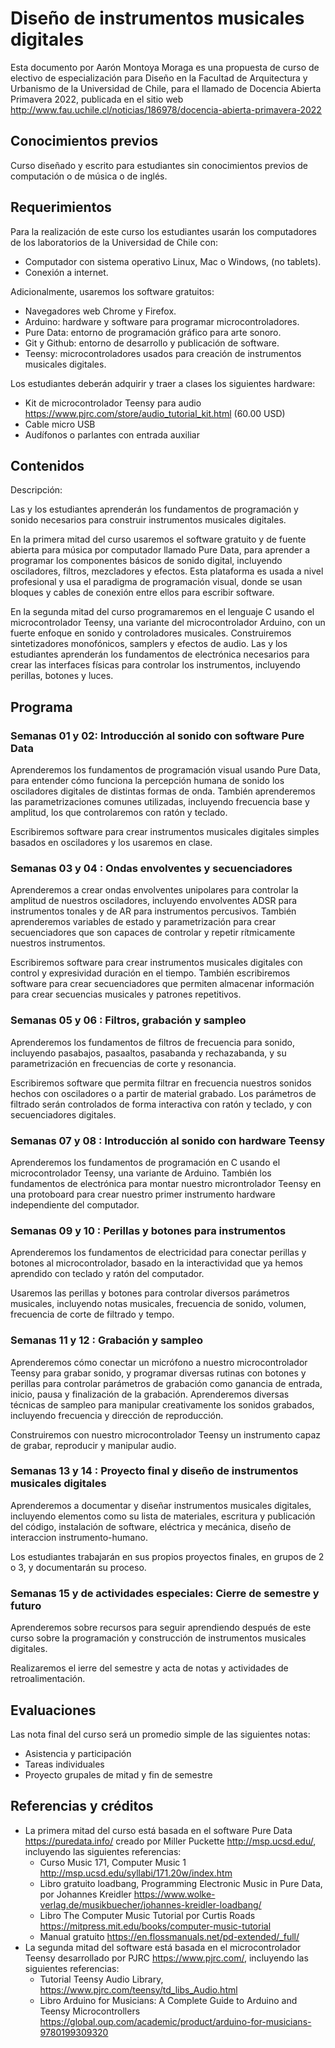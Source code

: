 # Diseño de instrumentos musicales digitales

Esta documento por Aarón Montoya Moraga es una propuesta de curso de electivo de especialización para Diseño en la Facultad de Arquitectura y Urbanismo de la Universidad de Chile, para el llamado de Docencia Abierta Primavera 2022, publicada en el sitio web http://www.fau.uchile.cl/noticias/186978/docencia-abierta-primavera-2022

## Conocimientos previos

Curso diseñado y escrito para estudiantes sin conocimientos previos de computación o de música o de inglés.

## Requerimientos

Para la realización de este curso los estudiantes usarán los computadores de los laboratorios de la Universidad de Chile con:

* Computador con sistema operativo Linux, Mac o Windows, (no tablets).
* Conexión a internet.

Adicionalmente, usaremos los software gratuitos:

* Navegadores web Chrome y Firefox.
* Arduino: hardware y software para programar microcontroladores.
* Pure Data: entorno de programación gráfico para arte sonoro.
* Git y Github: entorno de desarrollo y publicación de software.
* Teensy: microcontroladores usados para creación de instrumentos musicales digitales.

Los estudiantes deberán adquirir y traer a clases los siguientes hardware:

* Kit de microcontrolador Teensy para audio https://www.pjrc.com/store/audio_tutorial_kit.html (60.00 USD)
* Cable micro USB
* Audífonos o parlantes con entrada auxiliar

## Contenidos

Descripción:

Las y los estudiantes aprenderán los fundamentos de programación y sonido necesarios para construir instrumentos musicales digitales.

En la primera mitad del curso usaremos el software gratuito y de fuente abierta para música por computador llamado Pure Data, para aprender a programar los componentes básicos de sonido digital, incluyendo osciladores, filtros, mezcladores y efectos. Esta plataforma es usada a nivel profesional y usa el paradigma de programación visual, donde se usan bloques y cables de conexión entre ellos para escribir software.

En la segunda mitad del curso programaremos en el lenguaje C usando el microcontrolador Teensy, una variante del microcontrolador Arduino, con un fuerte enfoque en sonido y controladores musicales. Construiremos sintetizadores monofónicos, samplers y efectos de audio. Las y los estudiantes aprenderán los fundamentos de electrónica necesarios para crear las interfaces físicas para controlar los instrumentos, incluyendo perillas, botones y luces.

## Programa

### Semanas 01 y 02: Introducción al sonido con software Pure Data

Aprenderemos los fundamentos de programación visual usando Pure Data, para entender cómo funciona la percepción humana de sonido los osciladores digitales de distintas formas de onda. También aprenderemos las parametrizaciones comunes utilizadas, incluyendo frecuencia base y amplitud, los que controlaremos con ratón y teclado.

Escribiremos software para crear instrumentos musicales digitales simples basados en osciladores y los usaremos en clase.

### Semanas 03 y 04 : Ondas envolventes y secuenciadores

Aprenderemos a crear ondas envolventes unipolares para controlar la amplitud de nuestros osciladores, incluyendo envolventes ADSR para instrumentos tonales y de AR para instrumentos percusivos. También aprenderemos variables de estado y parametrización para crear secuenciadores que son capaces de controlar y repetir rítmicamente nuestros instrumentos.

Escribiremos software para crear instrumentos musicales digitales con control y expresividad duración en el tiempo. También escribiremos software para crear secuenciadores que permiten almacenar información para crear secuencias musicales y patrones repetitivos.

### Semanas 05 y 06 : Filtros, grabación y sampleo

Aprenderemos los fundamentos de filtros de frecuencia para sonido, incluyendo pasabajos, pasaaltos, pasabanda y rechazabanda, y su parametrización en frecuencias de corte y resonancia.

Escribiremos software que permita filtrar en frecuencia nuestros sonidos hechos con osciladores o a partir de material grabado. Los parámetros de filtrado serán controlados de forma interactiva con ratón y teclado, y con secuenciadores digitales. 

### Semanas 07 y 08 : Introducción al sonido con hardware Teensy

Aprenderemos los fundamentos de programación en C usando el microcontrolador Teensy, una variante de Arduino. También los fundamentos de electrónica para montar nuestro microntrolador Teensy en una protoboard para crear nuestro primer instrumento hardware independiente del computador.

### Semanas 09 y 10 : Perillas y botones para instrumentos

Aprenderemos los fundamentos de electricidad para conectar perillas y botones al microcontrolador, basado en la interactividad que ya hemos aprendido con teclado y ratón del computador.

Usaremos las perillas y botones para controlar diversos parámetros musicales, incluyendo notas musicales, frecuencia de sonido, volumen, frecuencia de corte de filtrado y tempo.

### Semanas 11 y 12 : Grabación y sampleo

Aprenderemos cómo conectar un micrófono a nuestro microcontrolador Teensy para grabar sonido, y programar diversas rutinas con botones y perillas para controlar parámetros de grabación como ganancia de entrada, inicio, pausa y finalización de la grabación. Aprenderemos diversas técnicas de sampleo para manipular creativamente los sonidos grabados, incluyendo frecuencia y dirección de reproducción.

Construiremos con nuestro microcontrolador Teensy un instrumento capaz de grabar, reproducir y manipular audio.

### Semanas 13 y 14 : Proyecto final y diseño de instrumentos musicales digitales

Aprenderemos a documentar y diseñar instrumentos musicales digitales, incluyendo elementos como su lista de materiales, escritura y publicación del código, instalación de software, eléctrica y mecánica, diseño de interaccion instrumento-humano.

Los estudiantes trabajarán en sus propios proyectos finales, en grupos de 2 o 3,
y documentarán su proceso.

### Semanas 15 y de actividades especiales: Cierre de semestre y futuro

Aprenderemos sobre recursos para seguir aprendiendo después de este curso sobre la programación y construcción de instrumentos musicales digitales.

Realizaremos el ierre del semestre y acta de notas y actividades de retroalimentación.

## Evaluaciones

Las nota final del curso será un promedio simple de las siguientes notas:

* Asistencia y participación
* Tareas individuales
* Proyecto grupales de mitad y fin de semestre

## Referencias y créditos

* La primera mitad del curso está basada en el software Pure Data https://puredata.info/ creado por Miller Puckette http://msp.ucsd.edu/, incluyendo las siguientes referencias:
  * Curso Music 171, Computer Music 1 http://msp.ucsd.edu/syllabi/171.20w/index.htm
  * Libro gratuito loadbang, Programming Electronic Music in Pure Data, por Johannes Kreidler https://www.wolke-verlag.de/musikbuecher/johannes-kreidler-loadbang/
  * Libro The Computer Music Tutorial por Curtis Roads https://mitpress.mit.edu/books/computer-music-tutorial
  * Manual gratuito https://en.flossmanuals.net/pd-extended/_full/
* La segunda mitad del software está basada en el microcontrolador Teensy desarrollado por PJRC https://www.pjrc.com/, incluyendo las siguientes referencias:
  * Tutorial Teensy Audio Library, https://www.pjrc.com/teensy/td_libs_Audio.html
  * Libro Arduino for Musicians: A Complete Guide to Arduino and Teensy Microcontrollers https://global.oup.com/academic/product/arduino-for-musicians-9780199309320